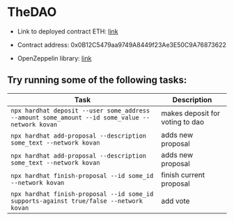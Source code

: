 # TheDAO


- Link to deployed contract ETH: [link](https://kovan.etherscan.io/address/0x0B12C5479aa9749A8449f23Ae3E50C9A76873622)
- Contract address: 0x0B12C5479aa9749A8449f23Ae3E50C9A76873622


- OpenZeppelin library: [link](https://github.com/OpenZeppelin/openzeppelin-contracts)



## Try running some of the following tasks:

| Task | Description |
| --- | --- |
| `npx hardhat deposit --user some_address --amount some_amount --id some_value --network kovan` | makes deposit for voting to dao |
| `npx hardhat add-proposal --description some_text --network kovan` | adds new proposal |
| `npx hardhat add-proposal --description some_text --network kovan` | adds new proposal |
| `npx hardhat finish-proposal --id some_id --network kovan` | finish current proposal |
| `npx hardhat finish-proposal --id some_id supports-against true/false --network kovan` | add vote |